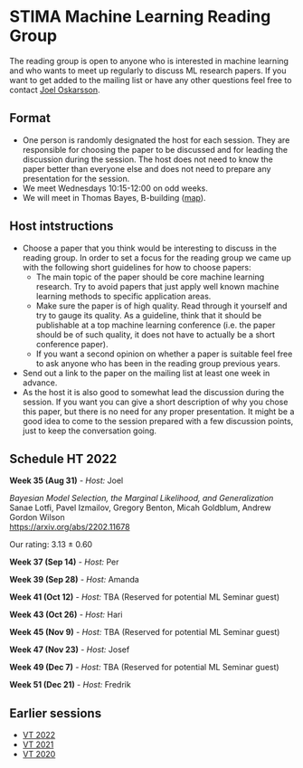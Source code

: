 # STIMA Machine Learning Reading Group
The reading group is open to anyone who is interested in machine learning and who wants to meet up regularly to discuss ML research papers.
If you want to get added to the mailing list or have any other questions feel free to contact [Joel Oskarsson](https://liu.se/en/employee/joeos82).

## Format
* One person is randomly designated the host for each session. They are responsible for choosing the paper to be discussed and for leading the discussion during the session. The host does not need to know the paper better than everyone else and does not need to prepare any presentation for the session.
* We meet Wednesdays 10:15-12:00 on odd weeks.
* We will meet in Thomas Bayes, B-building ([map](https://www.ida.liu.se/department/location/search.en.shtml?keyword=thomas+bayes)).

## Host intstructions
* Choose a paper that you think would be interesting to discuss in the reading group. In order to set a focus for the reading group we came up with the following short guidelines for how to choose papers:
  * The main topic of the paper should be core machine learning research. Try to avoid papers that just apply well known machine learning methods to specific application areas.
  * Make sure the paper is of high quality. Read through it yourself and try to gauge its quality. As a guideline, think that it should be publishable at a top machine learning conference (i.e. the paper should be of such quality, it does not have to actually be a short conference paper).
  * If you want a second opinion on whether a paper is suitable feel free to ask anyone who has been in the reading group previous years.
* Send out a link to the paper on the mailing list at least one week in advance.
* As the host it is also good to somewhat lead the discussion during the session. If you want you can give a short description of why you chose this paper, but there is no need for any proper presentation. It might be a good idea to come to the session prepared with a few discussion points, just to keep the conversation going.

## Schedule HT 2022

__Week 35 (Aug 31)__
_- Host:_ Joel

*Bayesian Model Selection, the Marginal Likelihood, and Generalization*
<br>
Sanae Lotfi, Pavel Izmailov, Gregory Benton, Micah Goldblum, Andrew Gordon Wilson
<br>
https://arxiv.org/abs/2202.11678

Our rating: 3.13 ± 0.60

__Week 37 (Sep 14)__
_- Host:_ Per

__Week 39 (Sep 28)__
_- Host:_ Amanda

__Week 41 (Oct 12)__
_- Host:_ TBA (Reserved for potential ML Seminar guest)

__Week 43 (Oct 26)__
_- Host:_ Hari

__Week 45 (Nov 9)__
_- Host:_ TBA (Reserved for potential ML Seminar guest)

__Week 47 (Nov 23)__
_- Host:_ Josef

__Week 49 (Dec 7)__
_- Host:_ TBA (Reserved for potential ML Seminar guest)

__Week 51 (Dec 21)__
_- Host:_ Fredrik

## Earlier sessions

* [VT 2022](archive/2022vt.md)
* [VT 2021](archive/2021vt.md)
* [VT 2020](archive/2020vt.md)
